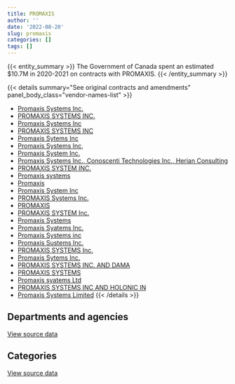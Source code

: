 ```yaml
---
title: PROMAXIS
author: ''
date: '2022-08-20'
slug: promaxis
categories: []
tags: []
---
```


<script src="/rmarkdown-libs/htmlwidgets/htmlwidgets.js"></script>
<link href="/rmarkdown-libs/datatables-css/datatables-crosstalk.css" rel="stylesheet" />
<script src="/rmarkdown-libs/datatables-binding/datatables.js"></script>
<script src="/rmarkdown-libs/jquery/jquery-3.6.0.min.js"></script>
<link href="/rmarkdown-libs/dt-core-bootstrap/css/dataTables.bootstrap.min.css" rel="stylesheet" />
<link href="/rmarkdown-libs/dt-core-bootstrap/css/dataTables.bootstrap.extra.css" rel="stylesheet" />
<script src="/rmarkdown-libs/dt-core-bootstrap/js/jquery.dataTables.min.js"></script>
<script src="/rmarkdown-libs/dt-core-bootstrap/js/dataTables.bootstrap.min.js"></script>
<link href="/rmarkdown-libs/crosstalk/css/crosstalk.min.css" rel="stylesheet" />
<script src="/rmarkdown-libs/crosstalk/js/crosstalk.min.js"></script>
<script src="/rmarkdown-libs/htmlwidgets/htmlwidgets.js"></script>
<link href="/rmarkdown-libs/datatables-css/datatables-crosstalk.css" rel="stylesheet" />
<script src="/rmarkdown-libs/datatables-binding/datatables.js"></script>
<script src="/rmarkdown-libs/jquery/jquery-3.6.0.min.js"></script>
<link href="/rmarkdown-libs/dt-core-bootstrap/css/dataTables.bootstrap.min.css" rel="stylesheet" />
<link href="/rmarkdown-libs/dt-core-bootstrap/css/dataTables.bootstrap.extra.css" rel="stylesheet" />
<script src="/rmarkdown-libs/dt-core-bootstrap/js/jquery.dataTables.min.js"></script>
<script src="/rmarkdown-libs/dt-core-bootstrap/js/dataTables.bootstrap.min.js"></script>
<link href="/rmarkdown-libs/crosstalk/css/crosstalk.min.css" rel="stylesheet" />
<script src="/rmarkdown-libs/crosstalk/js/crosstalk.min.js"></script>

{{< entity_summary >}}
The Government of Canada spent an estimated \$10.7M in 2020-2021 on contracts with PROMAXIS.
{{< /entity_summary >}}

{{< details summary="See original contracts and amendments" panel_body_class="vendor-names-list" >}}
- [Promaxis Systems Inc.](https://search.open.canada.ca/en/ct/?sort=contract_value_f%20desc&page=1&search_text=%22Promaxis%20Systems%20Inc.%22)
- [PROMAXIS SYSTEMS INC.](https://search.open.canada.ca/en/ct/?sort=contract_value_f%20desc&page=1&search_text=%22PROMAXIS%20SYSTEMS%20INC.%22)
- [Promaxis Systems Inc](https://search.open.canada.ca/en/ct/?sort=contract_value_f%20desc&page=1&search_text=%22Promaxis%20Systems%20Inc%22)
- [PROMAXIS SYSTEMS INC](https://search.open.canada.ca/en/ct/?sort=contract_value_f%20desc&page=1&search_text=%22PROMAXIS%20SYSTEMS%20INC%22)
- [Promaxis Sytems Inc](https://search.open.canada.ca/en/ct/?sort=contract_value_f%20desc&page=1&search_text=%22Promaxis%20Sytems%20Inc%22)
- [Promaxis Systems Inc,](https://search.open.canada.ca/en/ct/?sort=contract_value_f%20desc&page=1&search_text=%22Promaxis%20Systems%20Inc%2c%22)
- [Promaxis System Inc.](https://search.open.canada.ca/en/ct/?sort=contract_value_f%20desc&page=1&search_text=%22Promaxis%20System%20Inc.%22)
- [Promaxis Systems Inc., Conoscenti Technologies Inc., Herian Consulting](https://search.open.canada.ca/en/ct/?sort=contract_value_f%20desc&page=1&search_text=%22Promaxis%20Systems%20Inc.%2c%20Conoscenti%20Technologies%20Inc.%2c%20Herian%20Consulting%22)
- [PROMAXIS SYSTEM INC.](https://search.open.canada.ca/en/ct/?sort=contract_value_f%20desc&page=1&search_text=%22PROMAXIS%20SYSTEM%20INC.%22)
- [Promaxis systems](https://search.open.canada.ca/en/ct/?sort=contract_value_f%20desc&page=1&search_text=%22Promaxis%20systems%22)
- [Promaxis](https://search.open.canada.ca/en/ct/?sort=contract_value_f%20desc&page=1&search_text=%22Promaxis%22)
- [Promaxis System Inc](https://search.open.canada.ca/en/ct/?sort=contract_value_f%20desc&page=1&search_text=%22Promaxis%20System%20Inc%22)
- [PROMAXIS Systems Inc.](https://search.open.canada.ca/en/ct/?sort=contract_value_f%20desc&page=1&search_text=%22PROMAXIS%20Systems%20Inc.%22)
- [PROMAXIS](https://search.open.canada.ca/en/ct/?sort=contract_value_f%20desc&page=1&search_text=%22PROMAXIS%22)
- [PROMAXIS SYSTEM Inc.](https://search.open.canada.ca/en/ct/?sort=contract_value_f%20desc&page=1&search_text=%22PROMAXIS%20SYSTEM%20Inc.%22)
- [Promaxis Systems](https://search.open.canada.ca/en/ct/?sort=contract_value_f%20desc&page=1&search_text=%22Promaxis%20Systems%22)
- [Promaxis Syatems Inc.](https://search.open.canada.ca/en/ct/?sort=contract_value_f%20desc&page=1&search_text=%22Promaxis%20Syatems%20Inc.%22)
- [Promaxis Systems inc](https://search.open.canada.ca/en/ct/?sort=contract_value_f%20desc&page=1&search_text=%22Promaxis%20Systems%20inc%22)
- [Promaxis Sustems Inc.](https://search.open.canada.ca/en/ct/?sort=contract_value_f%20desc&page=1&search_text=%22Promaxis%20Sustems%20Inc.%22)
- [PROMAXIS SYSTEMS Inc.](https://search.open.canada.ca/en/ct/?sort=contract_value_f%20desc&page=1&search_text=%22PROMAXIS%20SYSTEMS%20Inc.%22)
- [Promaxis Sytems Inc.](https://search.open.canada.ca/en/ct/?sort=contract_value_f%20desc&page=1&search_text=%22Promaxis%20Sytems%20Inc.%22)
- [PROMAXIS SYSTEMS INC. AND DAMA](https://search.open.canada.ca/en/ct/?sort=contract_value_f%20desc&page=1&search_text=%22PROMAXIS%20SYSTEMS%20INC.%20AND%20DAMA%22)
- [PROMAXIS SYSTEMS](https://search.open.canada.ca/en/ct/?sort=contract_value_f%20desc&page=1&search_text=%22PROMAXIS%20SYSTEMS%22)
- [Promaxis syatems Ltd](https://search.open.canada.ca/en/ct/?sort=contract_value_f%20desc&page=1&search_text=%22Promaxis%20syatems%20Ltd%22)
- [PROMAXIS SYSTEMS INC AND HOLONIC IN](https://search.open.canada.ca/en/ct/?sort=contract_value_f%20desc&page=1&search_text=%22PROMAXIS%20SYSTEMS%20INC%20AND%20HOLONIC%20IN%22)
- [Promaxis Systems Limited](https://search.open.canada.ca/en/ct/?sort=contract_value_f%20desc&page=1&search_text=%22Promaxis%20Systems%20Limited%22)
{{< /details >}}

## Departments and agencies

<div id="htmlwidget-1" style="width:100%;height:auto;" class="datatables html-widget"></div>
<script type="application/json" data-for="htmlwidget-1">{"x":{"style":"bootstrap","filter":"none","vertical":false,"data":[["<a href=\"/departments/aafc-aac/\">Agriculture and Agri-Food Canada<\/a>","<a href=\"/departments/aandc-aadnc/\">Crown-Indigenous Relations and Northern Affairs Canada<\/a>","<a href=\"/departments/acoa-apeca/\">Atlantic Canada Opportunities Agency<\/a>","<a href=\"/departments/cnsc-ccsn/\">Canadian Nuclear Safety Commission<\/a>","<a href=\"/departments/csps-efpc/\">Canada School of Public Service<\/a>","<a href=\"/departments/dfatd-maecd/\">Global Affairs Canada<\/a>","<a href=\"/departments/dfo-mpo/\">Fisheries and Oceans Canada<\/a>","<a href=\"/departments/dnd-mdn/\">National Defence<\/a>","<a href=\"/departments/elections/\">Elections Canada<\/a>","<a href=\"/departments/esdc-edsc/\">Employment and Social Development Canada<\/a>","<a href=\"/departments/fja-cmf/\">Office of the Commissioner for Federal Judicial Affairs Canada<\/a>","<a href=\"/departments/hc-sc/\">Health Canada<\/a>","<a href=\"/departments/isc-sac/\">Indigenous Services Canada<\/a>","<a href=\"/departments/nrc-cnrc/\">National Research Council Canada<\/a>","<a href=\"/departments/nrcan-rncan/\">Natural Resources Canada<\/a>","<a href=\"/departments/nserc-crsng/\">Natural Sciences and Engineering Research Council of Canada<\/a>","<a href=\"/departments/osfi-bsif/\">Office of the Superintendent of Financial Institutions Canada<\/a>","<a href=\"/departments/rcmp-grc/\">Royal Canadian Mounted Police<\/a>","<a href=\"/departments/ssc-spc/\">Shared Services Canada<\/a>","<a href=\"/departments/tbs-sct/\">Treasury Board of Canada Secretariat<\/a>","<a href=\"/departments/tc/\">Transport Canada<\/a>"],[24001.2,19014.88,null,175273.27,null,1557408.35,null,11874862.79,252331.72,8965.29,null,null,22126.04,143516.14,178344.14,null,null,null,139212.71,26265.67,485026.44],[null,19014.88,null,164977.72,20810.7,1174218.73,null,12256563.61,73584.65,9114.71,null,33266.92,22126.04,47695.82,182852.84,null,null,8781.48,16592.67,null,1102028.49],[null,19066.97,null,238236.43,37861.54,560488.18,null,10999845.4,16211.48,null,10292.86,24831.7,30374.03,10453.14,183353.8,20843.8,1273.15,28110.58,14366.1,null,null],[null,19014.88,6435.33,450518.84,null,194949.92,55935,9588202.45,null,null,24573.04,null,53364.08,null,182852.84,21613.6,42469.4,30731.58,25633.64,null,null]],"container":"<table class=\"table table-striped table-hover row-border order-column display\">\n  <thead>\n    <tr>\n      <th>Department<\/th>\n      <th>2017-2018<\/th>\n      <th>2018-2019<\/th>\n      <th>2019-2020<\/th>\n      <th>2020-2021<\/th>\n    <\/tr>\n  <\/thead>\n<\/table>","options":{"order":[[4,"desc"]],"pageLength":10,"autoWidth":true,"columnDefs":[{"targets":1,"render":"function(data, type, row, meta) {\n    return type !== 'display' ? data : DTWidget.formatCurrency(data, \"$\", 2, 3, \",\", \".\", true, null);\n  }"},{"targets":2,"render":"function(data, type, row, meta) {\n    return type !== 'display' ? data : DTWidget.formatCurrency(data, \"$\", 2, 3, \",\", \".\", true, null);\n  }"},{"targets":3,"render":"function(data, type, row, meta) {\n    return type !== 'display' ? data : DTWidget.formatCurrency(data, \"$\", 2, 3, \",\", \".\", true, null);\n  }"},{"targets":4,"render":"function(data, type, row, meta) {\n    return type !== 'display' ? data : DTWidget.formatCurrency(data, \"$\", 2, 3, \",\", \".\", true, null);\n  }"},{"width":"16%","targets":[1,2,3,4]},{"className":"dt-right","targets":[1,2,3,4]}],"orderClasses":false}},"evals":["options.columnDefs.0.render","options.columnDefs.1.render","options.columnDefs.2.render","options.columnDefs.3.render"],"jsHooks":[]}</script>
<p class="text-right">
<a href="https://github.com/GoC-Spending/contracts-data/tree/main/data/out/vendors/promaxis/summary_by_fiscal_year_by_department.csv" class="source-data-link btn btn-link">View source data</a>
</p>

## Categories

<div id="htmlwidget-2" style="width:100%;height:auto;" class="datatables html-widget"></div>
<script type="application/json" data-for="htmlwidget-2">{"x":{"style":"bootstrap","filter":"none","vertical":false,"data":[["<a href=\"/categories/1_facilities_and_construction/\">Facilities and construction<\/a>","<a href=\"/categories/10_office_management/\">Office management<\/a>","<a href=\"/categories/11_defence/\">Defence<\/a>","<a href=\"/categories/2_professional_services/\">Professional services<\/a>","<a href=\"/categories/3_information_technology/\">Information technology<\/a>","<a href=\"/categories/4_medical/\">Medical<\/a>","<a href=\"/categories/6_industrial_products_and_services/\">Industrial products and services<\/a>","<a href=\"/categories/9_human_capital/\">Human capital<\/a>",null],[5899378.52,22126.04,304610.99,6427559.38,2080668.62,null,125698.72,null,46306.38],[5905933.39,22126.04,338951.26,7209219.2,1577606.11,null,53547.65,24245.62,null],[6171632.34,22186.66,254853.61,5068177.48,421590.23,8187.37,129036.42,119945.05,null],[5820033.68,null,59064.67,3876020.95,667542.88,81714.08,113656.7,78261.66,null]],"container":"<table class=\"table table-striped table-hover row-border order-column display\">\n  <thead>\n    <tr>\n      <th>Category<\/th>\n      <th>2017-2018<\/th>\n      <th>2018-2019<\/th>\n      <th>2019-2020<\/th>\n      <th>2020-2021<\/th>\n    <\/tr>\n  <\/thead>\n<\/table>","options":{"order":[[4,"desc"]],"dom":"t","pageLength":30,"autoWidth":true,"columnDefs":[{"targets":1,"render":"function(data, type, row, meta) {\n    return type !== 'display' ? data : DTWidget.formatCurrency(data, \"$\", 2, 3, \",\", \".\", true, null);\n  }"},{"targets":2,"render":"function(data, type, row, meta) {\n    return type !== 'display' ? data : DTWidget.formatCurrency(data, \"$\", 2, 3, \",\", \".\", true, null);\n  }"},{"targets":3,"render":"function(data, type, row, meta) {\n    return type !== 'display' ? data : DTWidget.formatCurrency(data, \"$\", 2, 3, \",\", \".\", true, null);\n  }"},{"targets":4,"render":"function(data, type, row, meta) {\n    return type !== 'display' ? data : DTWidget.formatCurrency(data, \"$\", 2, 3, \",\", \".\", true, null);\n  }"},{"width":"16%","targets":[1,2,3,4]},{"className":"dt-right","targets":[1,2,3,4]}],"orderClasses":false,"lengthMenu":[10,25,30,50,100]}},"evals":["options.columnDefs.0.render","options.columnDefs.1.render","options.columnDefs.2.render","options.columnDefs.3.render"],"jsHooks":[]}</script>
<p class="text-right">
<a href="https://github.com/GoC-Spending/contracts-data/tree/main/data/out/vendors/promaxis/summary_by_fiscal_year_by_category.csv" class="source-data-link btn btn-link">View source data</a>
</p>
